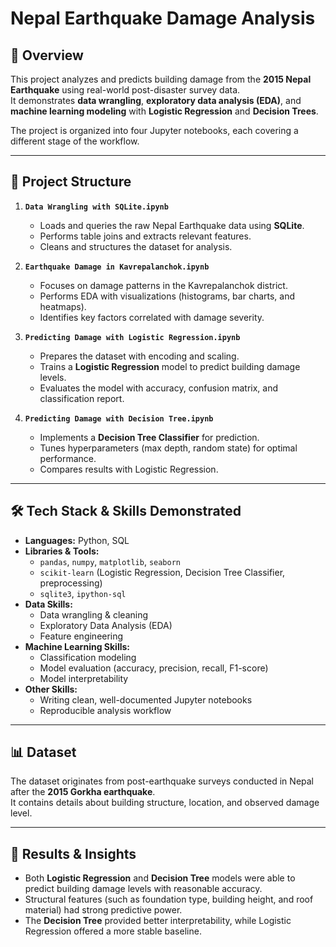 # Nepal Earthquake Damage Analysis

## 📌 Overview
This project analyzes and predicts building damage from the **2015 Nepal Earthquake** using real-world post-disaster survey data.  
It demonstrates **data wrangling**, **exploratory data analysis (EDA)**, and **machine learning modeling** with **Logistic Regression** and **Decision Trees**.

The project is organized into four Jupyter notebooks, each covering a different stage of the workflow.

---

## 📂 Project Structure

1. **`Data Wrangling with SQLite.ipynb`**
   - Loads and queries the raw Nepal Earthquake data using **SQLite**.
   - Performs table joins and extracts relevant features.
   - Cleans and structures the dataset for analysis.

2. **`Earthquake Damage in Kavrepalanchok.ipynb`**
   - Focuses on damage patterns in the Kavrepalanchok district.
   - Performs EDA with visualizations (histograms, bar charts, and heatmaps).
   - Identifies key factors correlated with damage severity.

3. **`Predicting Damage with Logistic Regression.ipynb`**
   - Prepares the dataset with encoding and scaling.
   - Trains a **Logistic Regression** model to predict building damage levels.
   - Evaluates the model with accuracy, confusion matrix, and classification report.

4. **`Predicting Damage with Decision Tree.ipynb`**
   - Implements a **Decision Tree Classifier** for prediction.
   - Tunes hyperparameters (max depth, random state) for optimal performance.
   - Compares results with Logistic Regression.

---

## 🛠️ Tech Stack & Skills Demonstrated
- **Languages:** Python, SQL
- **Libraries & Tools:** 
  - `pandas`, `numpy`, `matplotlib`, `seaborn`
  - `scikit-learn` (Logistic Regression, Decision Tree Classifier, preprocessing)
  - `sqlite3`, `ipython-sql`
- **Data Skills:**
  - Data wrangling & cleaning
  - Exploratory Data Analysis (EDA)
  - Feature engineering
- **Machine Learning Skills:**
  - Classification modeling
  - Model evaluation (accuracy, precision, recall, F1-score)
  - Model interpretability
- **Other Skills:**
  - Writing clean, well-documented Jupyter notebooks
  - Reproducible analysis workflow

---

## 📊 Dataset
The dataset originates from post-earthquake surveys conducted in Nepal after the **2015 Gorkha earthquake**.  
It contains details about building structure, location, and observed damage level.


---

## 🚀 Results & Insights
- Both **Logistic Regression** and **Decision Tree** models were able to predict building damage levels with reasonable accuracy.
- Structural features (such as foundation type, building height, and roof material) had strong predictive power.
- The **Decision Tree** provided better interpretability, while Logistic Regression offered a more stable baseline.


